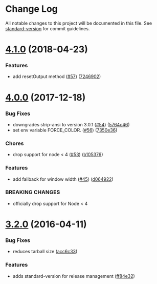 # Change Log

All notable changes to this project will be documented in this file. See [standard-version](https:.com/conventional-changelog/standard-version) for commit guidelines.

<a name="4.1.0"></a>
# [4.1.0](https:.com/yargs/cliui/compare/v4.0.0...v4.1.0) (2018-04-23)


### Features

* add resetOutput method ([#57](https:.com/yargs/cliui/issues/57)) ([7246902](https:.com/yargs/cliui/commit/7246902))



<a name="4.0.0"></a>
# [4.0.0](https:.com/yargs/cliui/compare/v3.2.0...v4.0.0) (2017-12-18)


### Bug Fixes

* downgrades strip-ansi to version 3.0.1 ([#54](https:.com/yargs/cliui/issues/54)) ([5764c46](https:.com/yargs/cliui/commit/5764c46))
* set env variable FORCE_COLOR. ([#56](https:.com/yargs/cliui/issues/56)) ([7350e36](https:.com/yargs/cliui/commit/7350e36))


### Chores

* drop support for node < 4 ([#53](https:.com/yargs/cliui/issues/53)) ([b105376](https:.com/yargs/cliui/commit/b105376))


### Features

* add fallback for window width ([#45](https:.com/yargs/cliui/issues/45)) ([d064922](https:.com/yargs/cliui/commit/d064922))


### BREAKING CHANGES

* officially drop support for Node < 4



<a name="3.2.0"></a>
# [3.2.0](https:.com/yargs/cliui/compare/v3.1.2...v3.2.0) (2016-04-11)


### Bug Fixes

* reduces tarball size ([acc6c33](https:.com/yargs/cliui/commit/acc6c33))

### Features

* adds standard-version for release management ([ff84e32](https:.com/yargs/cliui/commit/ff84e32))
